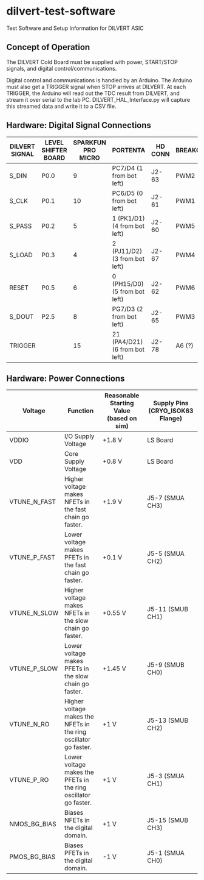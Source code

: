 # dilvert-test-software
Test Software and Setup Information for DILVERT ASIC

## Concept of Operation 
The DILVERT Cold Board must be supplied with power, START/STOP signals, and digital control/communications.

Digital control and communications is handled by an Arduino. The Arduino must also get a TRIGGER signal when STOP arrives at DILVERT. At each TRIGGER, the Arduino will read out the TDC result from DILVERT, and stream it over serial to the lab PC. DILVERT_HAL_Interface.py will capture this streamed data and write it to a CSV file.


## Hardware: Digital Signal Connections

DILVERT SIGNAL	| LEVEL SHIFTER BOARD	  | SPARKFUN PRO MICRO	| PORTENTA | HD CONN | BREAKOUT
--- | --- | --- | --- | --- | ---
S_DIN	|P0.0	|9	|PC7/D4 (1 from bot left) | J2-63 | PWM2
S_CLK	|P0.1	|10	|PC6/D5 (0 from bot left) | J2-61 |  PWM1
S_PASS	|P0.2	|5	|1 (PK1/D1) (4 from bot left) | J2-60 | PWM5
S_LOAD	|P0.3	|4	|2 (PJ11/D2) (3 from bot left) | J2-67 | PWM4
RESET	|P0.5	|6	|0 (PH15/D0) (5 from bot left) | J2-62 | PWM6
S_DOUT	|P2.5	|8	|PG7/D3 (2 from bot left) | J2-65 | PWM3
TRIGGER	| |15	|21 (PA4/D21) (6 from bot left) | J2-78 | A6 (?)
			

## Hardware: Power Connections

Voltage	|Function	|Reasonable Starting Value (based on sim) | Supply Pins (CRYO_ISOK63 Flange)
--- | --- | --- | ---
VDDIO | I/O Supply Voltage | +1.8 V | LS Board
VDD | Core Supply Voltage | +0.8 V | LS Board
VTUNE_N_FAST	|Higher voltage makes NFETs in the fast chain go faster.	|+1.9 V | J5-7 (SMUA CH3)
VTUNE_P_FAST	|Lower voltage makes PFETs in the fast chain go faster.	|+0.1 V | J5-5 (SMUA CH2)
VTUNE_N_SLOW	|Higher voltage makes NFETs in the slow chain go faster.	|+0.55 V | J5-11 (SMUB CH1)
VTUNE_P_SLOW	|Lower voltage makes PFETs in the slow chain go faster.	|+1.45 V | J5-9 (SMUB CH0)
VTUNE_N_RO	|Higher voltage makes the NFETs in the ring oscillator go faster.	|+1 V | J5-13 (SMUB CH2)
VTUNE_P_RO	|Lower voltage makes the PFETs in the ring oscillator go faster.	|+1 V | J5-3 (SMUA CH1)
NMOS_BG_BIAS	|Biases NFETs in the digital domain.	|+1 V | J5-15 (SMUB CH3)
PMOS_BG_BIAS	|Biases PFETs in the digital domain.	|-1 V | J5-1 (SMUA CH0)



